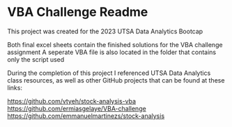 # VBA Challenge Readme

This project was created for the 2023 UTSA Data Analytics Bootcap

Both final excel sheets contain the finished solutions for the VBA challenge assignment
A seperate VBA file is also located in the folder that contains only the script used


During the completion of this project I referenced UTSA Data Analytics class resources, as well as other GitHub projects that can be found at these links:

https://github.com/vtyeh/stock-analysis-vba
https://github.com/ermiasgelaye/VBA-challenge
https://github.com/emmanuelmartinezs/stock-analysis
